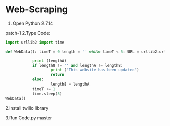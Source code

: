 # Web-Scraping
1. Open Python 2.7.14

patch-1
2.Type Code:
```python
import urllib2 import time

def WebData(): timeT = 0 length = '' while timeT < 5: URL = urllib2.urlopen('http://www.ign.com') data = URL.read() datastring = str(data) lengthA = len(datastring)

            print (lengthA)
            if length8 != '' and lengthA != length8:
                    print ("This website has been updated")
                    return
            else:
                    length8 = lengthA
            timeT += 1
            time.sleep(5)
WebData()
```

2.install twilio library

3.Run Code.py
 master
